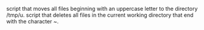 script that moves all files beginning with an uppercase letter to the directory /tmp/u.
script that deletes all files in the current working directory that end with the character ~.
